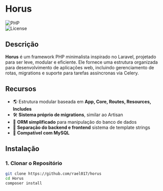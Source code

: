 # **Horus**  

![PHP](https://img.shields.io/badge/PHP-8.1%2B-blue.svg)  
![License](https://img.shields.io/badge/license-MIT-green.svg)  

## **Descrição**  
**Horus** é um framework PHP minimalista inspirado no Laravel, projetado para ser leve, modular e eficiente. Ele fornece uma estrutura organizada para desenvolvimento de aplicações web, incluindo gerenciamento de rotas, migrations e suporte para tarefas assíncronas via Celery.  

## **Recursos**  
- 🌎 Estrutura modular baseada em **App, Core, Routes, Resources, Includes**  
- 🛠️ **Sistema próprio de migrations**, similar ao Artisan  
- 🔄 **ORM simplificado** para manipulação do banco de dados  
- 📁 **Separação do backend e frontend** sistema de template strings
- 🔌 **Compatível com MySQL**  

## **Instalação**  

### **1. Clonar o Repositório**  
```sh
git clone https://github.com/rael017/horus
cd Horus
composer install

